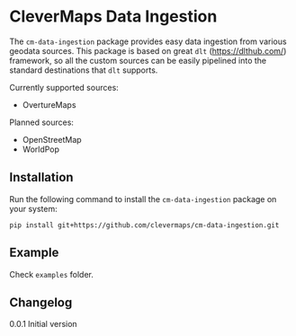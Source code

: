 # CleverMaps Data Ingestion

The `cm-data-ingestion` package provides easy data ingestion from various geodata sources. This package is based on great `dlt` (https://dlthub.com/) framework, so all the custom sources can be easily pipelined into the standard destinations that `dlt` supports.

Currently supported sources:
* OvertureMaps

Planned sources:
* OpenStreetMap
* WorldPop

## Installation

Run the following command to install the `cm-data-ingestion` package on your system:

    pip install git+https://github.com/clevermaps/cm-data-ingestion.git

## Example

Check `examples` folder.

## Changelog

0.0.1 Initial version
